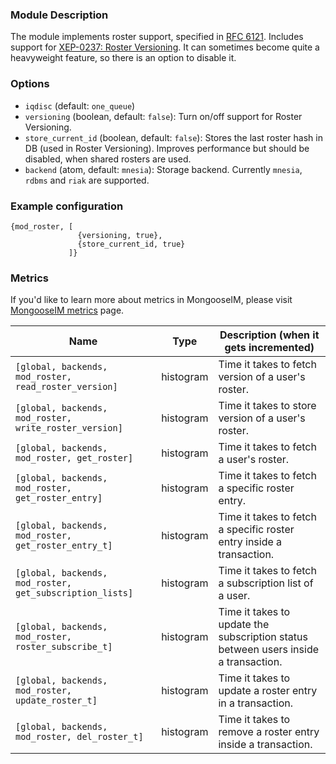 ### Module Description
The module implements roster support, specified in [RFC 6121](http://xmpp.org/rfcs/rfc6121.html). 
Includes support for [XEP-0237: Roster Versioning](http://xmpp.org/extensions/xep-0237.html). 
It can sometimes become quite a heavyweight feature, so there is an option to disable it.

### Options

* `iqdisc` (default: `one_queue`)
* `versioning` (boolean, default: `false`): Turn on/off support for Roster Versioning.
* `store_current_id` (boolean, default: `false`): Stores the last roster hash in DB (used in Roster Versioning). 
 Improves performance but should be disabled, when shared rosters are used.
* `backend` (atom, default: `mnesia`): Storage backend. 
 Currently `mnesia`, `rdbms` and `riak` are supported.

### Example configuration
```
{mod_roster, [
               {versioning, true},
               {store_current_id, true}
             ]}
```

### Metrics

If you'd like to learn more about metrics in MongooseIM, please visit [MongooseIM metrics](../operation-and-maintenance/Mongoose-metrics.md) page.

| Name | Type | Description (when it gets incremented) |
| ---- | ---- | -------------------------------------- |
| `[global, backends, mod_roster, read_roster_version]` | histogram | Time it takes to fetch version of a user's roster. |
| `[global, backends, mod_roster, write_roster_version]` | histogram | Time it takes to store version of a user's roster. |
| `[global, backends, mod_roster, get_roster]` | histogram | Time it takes to fetch a user's roster. |
| `[global, backends, mod_roster, get_roster_entry]` | histogram | Time it takes to fetch a specific roster entry. |
| `[global, backends, mod_roster, get_roster_entry_t]` | histogram | Time it takes to fetch a specific roster entry inside a transaction. |
| `[global, backends, mod_roster, get_subscription_lists]` | histogram | Time it takes to fetch a subscription list of a user. |
| `[global, backends, mod_roster, roster_subscribe_t]` | histogram | Time it takes to update the subscription status between users inside a transaction. |
| `[global, backends, mod_roster, update_roster_t]` | histogram | Time it takes to update a roster entry in a transaction. |
| `[global, backends, mod_roster, del_roster_t]` | histogram | Time it takes to remove a roster entry inside a transaction. |

